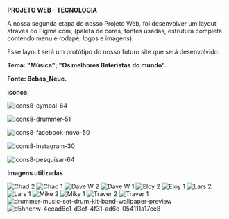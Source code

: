**PROJETO WEB - TECNOLOGIA** 


A nossa segunda etapa do nosso Projeto Web, foi desenvolver um layout através do Figma com, 
(paleta de cores, fontes usadas, estrutura completa contendo menu e rodapé, logos e imagens).

Esse layout será um protótipo do nosso futuro site que será desenvolvido.


**Tema: "Música"; "Os melhores Bateristas do mundo".** 


**Fonte: Bebas_Neue.**


**ìcones:**

![icons8-cymbal-64](https://github.com/gustaavoosantos/Projeto-Web/assets/163207767/d44c9c0e-99a7-4f70-af3c-d69b6c2dcb12)


![icons8-drummer-51](https://github.com/gustaavoosantos/Projeto-Web/assets/163207767/eb624782-9f63-47f0-8b7d-f1ece24f2d28)


![icons8-facebook-novo-50](https://github.com/gustaavoosantos/Projeto-Web/assets/163207767/bb2be7d4-e4cb-4502-a701-2916cfaf69ab)


![icons8-instagram-30](https://github.com/gustaavoosantos/Projeto-Web/assets/163207767/81c9e507-1675-4e70-8c93-1e971374a4fd)


![icons8-pesquisar-64](https://github.com/gustaavoosantos/Projeto-Web/assets/163207767/2ada0ba1-4056-477b-931b-a1dcc21bac7a)


**Imagens utilizadas**




![Chad 2](https://github.com/gustaavoosantos/Projeto-Web/assets/163207767/0cc57ba9-bf8f-49ef-835c-5ae3161d5138)
![Chad 1](https://github.com/gustaavoosantos/Projeto-Web/assets/163207767/e60cc841-25e0-43b4-abdf-cb40ee8dbfef)
![Dave W  2](https://github.com/gustaavoosantos/Projeto-Web/assets/163207767/8296da8b-3e70-4e6e-8c7f-80473cfdb56b)
![Dave W  1](https://github.com/gustaavoosantos/Projeto-Web/assets/163207767/0d7f8ccf-6069-439b-a2ae-7bc548f88411)
![Eloy 2](https://github.com/gustaavoosantos/Projeto-Web/assets/163207767/3ff4ba8f-c4a1-4113-b885-92b77d364a98)
![Eloy 1](https://github.com/gustaavoosantos/Projeto-Web/assets/163207767/3f2bab52-e3c7-4862-9eb3-78c303166c29)
![Lars 2](https://github.com/gustaavoosantos/Projeto-Web/assets/163207767/432fd791-8a36-41f6-a488-2dd30779f793)
![Lars 1](https://github.com/gustaavoosantos/Projeto-Web/assets/163207767/c78ce366-aebe-4c0a-9221-4797b410271d)
![Mike 2](https://github.com/gustaavoosantos/Projeto-Web/assets/163207767/ed653ecb-a3f7-4287-9157-862509a3a91e)
![Mike 1](https://github.com/gustaavoosantos/Projeto-Web/assets/163207767/0c848238-6781-4ba4-8f48-527119bc9dc9)
![Traver 2](https://github.com/gustaavoosantos/Projeto-Web/assets/163207767/61cc6f6d-f156-4009-ae23-77b37ac45895)
![Traver 1](https://github.com/gustaavoosantos/Projeto-Web/assets/163207767/a01fe2c6-d32d-43b1-afef-ccd56b0d3804)
![drummer-music-set-drum-kit-band-wallpaper-preview](https://github.com/gustaavoosantos/Projeto-Web/assets/163207767/b6da9de3-0a1d-41e9-8739-4697f4038db7)
![d5hncnw-4eead6c1-d3ef-4f31-ad6e-054111a17ce8](https://github.com/gustaavoosantos/Projeto-Web/assets/163207767/8d49f8b1-779e-4a6b-b4df-783994e67be3)


